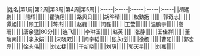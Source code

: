 |姓名|第1周|第2周|第3周|第4周|第5周|
|:-----|:-----|:-----|:-----|:-----|
|胡远鹏||||||
|熊辉||||||
|瞿骁翔|||||
|路贝贝|||||
|胡晔晴||||||
|权勤扬||||||
|郭奇志|||||
|谭旭|||||
|顾正||||||
|蒋杰||||||
|赵磊||||||
|闫磊||||||
|王莹|||||||
|温鹏宇|||||
|高珊|||||
|唐余猛|80分||||
|连飞|||||
|李琳玉|||||
|赵英|||||
|张静|||||
|王佳祥|||||
|董瑞南|||||
|李永娟|||||
|宋晓双|||||
|闫宇韬|||||
|张永成|||||
|徐杨|||||
|曹阳|||||
|郭宏亮|||||
|徐志伟|||||
|刘宏捷|||||
|于新晓|||||
|刘萌|||||
|郭天星|||||
|刘嘉|||||
